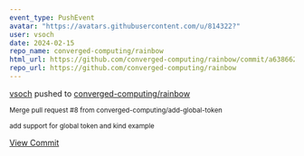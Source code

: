 ```yaml
---
event_type: PushEvent
avatar: "https://avatars.githubusercontent.com/u/814322?"
user: vsoch
date: 2024-02-15
repo_name: converged-computing/rainbow
html_url: https://github.com/converged-computing/rainbow/commit/a6386625e19c68ec1b544cbab056a5ca0fa81d63
repo_url: https://github.com/converged-computing/rainbow
---
```


<a href='https://github.com/vsoch' target='_blank'>vsoch</a> pushed to <a href='https://github.com/converged-computing/rainbow' target='_blank'>converged-computing/rainbow</a>

<small>Merge pull request #8 from converged-computing/add-global-token

add support for global token and kind example</small>

<a href='https://github.com/converged-computing/rainbow/commit/a6386625e19c68ec1b544cbab056a5ca0fa81d63' target='_blank'>View Commit</a>